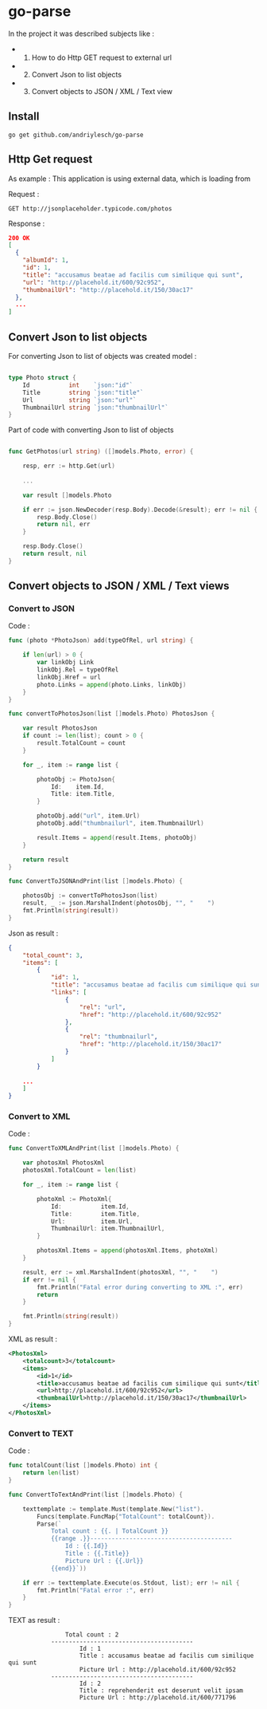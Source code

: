 # go-parse

In the project it was described subjects like :

- 1. How to do Http GET request to external url
- 2. Convert Json to list objects
- 3. Convert objects to JSON / XML / Text view 

## Install

 	go get github.com/andriylesch/go-parse


## Http Get request

As example : This application is using external data, which is loading from

Request : 
```http
GET http://jsonplaceholder.typicode.com/photos
```

Response :
```json
200 OK
[
  {
    "albumId": 1,
    "id": 1,
    "title": "accusamus beatae ad facilis cum similique qui sunt",
    "url": "http://placehold.it/600/92c952",
    "thumbnailUrl": "http://placehold.it/150/30ac17"
  },
  ...
]

```

## Convert Json to list objects

For converting Json to list of objects was created model : 

```go

type Photo struct {
	Id           int    `json:"id"`
	Title        string `json:"title"`
	Url          string `json:"url"`
	ThumbnailUrl string `json:"thumbnailUrl"`
}

``` 

Part of code with converting Json to list of objects

```go

func GetPhotos(url string) ([]models.Photo, error) {

	resp, err := http.Get(url)
	
	... 

	var result []models.Photo

	if err := json.NewDecoder(resp.Body).Decode(&result); err != nil {
		resp.Body.Close()
		return nil, err
	}

	resp.Body.Close()
	return result, nil
}

```

## Convert objects to JSON / XML / Text views

### Convert to JSON 

Code :
```go
func (photo *PhotoJson) add(typeOfRel, url string) {

	if len(url) > 0 {
		var linkObj Link
		linkObj.Rel = typeOfRel
		linkObj.Href = url
		photo.Links = append(photo.Links, linkObj)
	}
}

func convertToPhotosJson(list []models.Photo) PhotosJson {

	var result PhotosJson
	if count := len(list); count > 0 {
		result.TotalCount = count
	}

	for _, item := range list {

		photoObj := PhotoJson{
			Id:    item.Id,
			Title: item.Title,
		}

		photoObj.add("url", item.Url)
		photoObj.add("thumbnailurl", item.ThumbnailUrl)

		result.Items = append(result.Items, photoObj)
	}

	return result
}

func ConvertToJSONAndPrint(list []models.Photo) {

	photosObj := convertToPhotosJson(list)
	result, _ := json.MarshalIndent(photosObj, "", "    ")
	fmt.Println(string(result))
}
``` 

Json as result :
```json
{
    "total_count": 3,
    "items": [
        {
            "id": 1,
            "title": "accusamus beatae ad facilis cum similique qui sunt",
            "links": [
                {
                    "rel": "url",
                    "href": "http://placehold.it/600/92c952"
                },
                {
                    "rel": "thumbnailurl",
                    "href": "http://placehold.it/150/30ac17"
                }
            ]
        }
	
	... 
    ]
}
``` 

### Convert to XML 

Code :
```go
func ConvertToXMLAndPrint(list []models.Photo) {

	var photosXml PhotosXml
	photosXml.TotalCount = len(list)

	for _, item := range list {

		photoXml := PhotoXml{
			Id:           item.Id,
			Title:        item.Title,
			Url:          item.Url,
			ThumbnailUrl: item.ThumbnailUrl,
		}

		photosXml.Items = append(photosXml.Items, photoXml)
	}

	result, err := xml.MarshalIndent(photosXml, "", "    ")
	if err != nil {
		fmt.Println("Fatal error during converting to XML :", err)
		return
	}

	fmt.Println(string(result))
}
``` 

XML as result :
```xml
<PhotosXml>
    <totalcount>3</totalcount>
    <items>
        <id>1</id>
        <title>accusamus beatae ad facilis cum similique qui sunt</title>
        <url>http://placehold.it/600/92c952</url>
        <thumbnailUrl>http://placehold.it/150/30ac17</thumbnailUrl>
    </items>
</PhotosXml>
``` 

### Convert to TEXT 

Code :
```go
func totalCount(list []models.Photo) int {
	return len(list)
}

func ConvertToTextAndPrint(list []models.Photo) {

	texttemplate := template.Must(template.New("list").
		Funcs(template.FuncMap{"TotalCount": totalCount}).
		Parse(`
	        Total count : {{. | TotalCount }}
            {{range .}}----------------------------------------
	            Id : {{.Id}}
	            Title : {{.Title}}
	            Picture Url : {{.Url}}
            {{end}}`))

	if err := texttemplate.Execute(os.Stdout, list); err != nil {
		fmt.Println("Fatal error :", err)
	}
}
``` 

TEXT as result :
```text
                Total count : 2
            ----------------------------------------
                    Id : 1
                    Title : accusamus beatae ad facilis cum similique qui sunt
                    Picture Url : http://placehold.it/600/92c952
            ----------------------------------------
                    Id : 2
                    Title : reprehenderit est deserunt velit ipsam
                    Picture Url : http://placehold.it/600/771796
``` 
  

